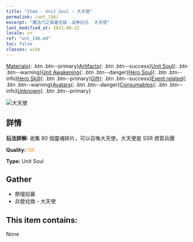 ```yaml
---
title: "Item - Unit Soul - 大天使"
permalink: /unt_196/
excerpt: "魔法门之英雄无敌：战争纪元  大天使"
last_modified_at: 2021-06-22
locale: cn
ref: "unt_196.md"
toc: false
classes: wide
---
```

 [Materials](/ItemsCN/){: .btn .btn--primary}[Artifacts](/ItemsCN/Artifacts/){: .btn .btn--success}[Unit Soul](/ItemsCN/UnitSoul/){: .btn .btn--warning}[Unit Awakening](/ItemsCN/UnitAwakening/){: .btn .btn--danger}[Hero Soul](/ItemsCN/HeroSoul/){: .btn .btn--info}[Hero Skill](/ItemsCN/HeroSkill/){: .btn .btn--primary}[Gift](/ItemsCN/Gift/){: .btn .btn--success}[Event related](/ItemsCN/Events/){: .btn .btn--warning}[Avatars](/ItemsCN/Avatars/){: .btn .btn--danger}[Consumables](/ItemsCN/Consumables/){: .btn .btn--info}[Unknown](/ItemsCN/Unknown/){: .btn .btn--primary}

 ![大天使](/images/u/ti_datianshi.jpg)

## 詳情
 **玩法詳解:** 收集 80 個靈魂碎片，可以召喚大天使，大天使是 SSR 資質兵團

 **Quality:** <span style="color: #FF8C00">OK</span>

 **Type:** Unit Soul

## Gather

*    祭壇招募 
*    兵營兌換 - 大天使 

## This item contains:

  None


